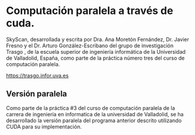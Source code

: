 # Computación paralela a través de cuda. 

SkyScan, desarrollada y escrita por Dra. Ana Moretón Fernández, Dr. Javier Fresno y el Dr. Arturo González-Escribano del grupo de investigación Trasgo , de la escuela superior de ingeniería informática de la Universidad de Valladolid, España, como parte de la práctica número tres del curso de computación paralela. 

https://trasgo.infor.uva.es

## Versión paralela
Como parte de la práctica #3 del curso de computación paralela de la carrera de ingeniería en informatica  de la universidad de Valladolid, 
se ha desarrollado la versión paralela del programa anterior descrito utilizando CUDA para su implementación.
